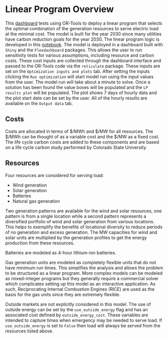 # Linear Program Overview

This [dashboard](https://jleighfields.shinyapps.io/LP_capacity_model/) tests using OR-Tools to deploy a linear program that selects the optimal combination of the generation resources to serve electric load at the minimal cost.  The model is built for the year 2030 since many utilities have carbon reduction goals for the year 2030.  The linear program logic is developed in this [notebook](https://github.com/jleighfields/LP/blob/master/src/LP_ortools.ipynb).  The model is deployed in a dashboard built with `Shiny` and the `Flexdashboard` packages.  This allows the user to run sensitivity tests for various assumptions, including resource and carbon costs.  These cost inputs are collected through the dashboard interface and passed to the OR-Tools code via the `reticulate` package.  These inputs are set on the `Optimization inputs and plots` tab.  After setting the inputs clicking the `Run optimization` will start model run using the input values from the user.  The model run will take about a minute to solve.  Once a solution has been found the value boxes will be populated and the `LP results plot` will be populated.  The plot shows 7 days of hourly data and the plot start date can be set by the user.  All of the hourly results are available on the `Output data` tab.   

## Costs

Costs are allocated in terms of \$/MWh and \$/MW for all resources.  The \$/MWh can be thought of as a variable cost and the \$/MW as a fixed cost.  The life cycle carbon costs are added to these components and are based on a life cycle carbon study performed by Colorado State University.

## Resources

Four resources are considered for serving load:

* Wind generation
* Solar generation
* Batteries
* Natural gas generation

Two generation patterns are available for the wind and solar resources, one pattern is from a single location while a second pattern represents a diversified portfolio of wind and solar generation from various locations.  This helps to exemplify the benefits of locational diversity to reduce periods of no generation and excess generation.  The MW capacities for wind and solar units are multiplied by the generation profiles to get the energy production from these resources.

Batteries are modeled as 4-hour lithium-ion batteries.

Gas generation units are modeled as completely flexible units that do not have minimum run times.  This simplifies the analysis and allows the problem to be structured as a linear program.  More complex models can be modeled as mixed-integer programs but they generally require a commercial solver which complicates setting up this model as an interactive application.  As such, Reciprocating Internal Combustion Engines (RICE) are used as the basis for the gas units since they are extremely flexible.

Outside markets are not explicitly considered in this model.  The use of outside energy can be set by the `use_outside_energy` flag and has an associated cost defined by `outside_energy_cost`.  These variables are intended to capture times when emergency may be needed to serve load.  If `use_outside_energy` is set to `False` then load will always be served from the resources listed above.
